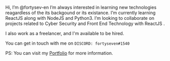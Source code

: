 Hi, I’m @fortysev-en
I’m always interested in learning new technologies reagardless of the its backgound or its existance.
I’m currently learning ReactJS along with NodeJS and Python3.
I’m looking to collaborate on projects related to Cyber Security and Front End Technology with ReactJS .

I also work as a freelancer, and I'm available to be hired.

You can get in touch with me on `DISCORD: fortyseven#1540`

PS: You can visit my [Portfolio](https://fortysev-en.github.io/) for more information.
